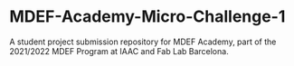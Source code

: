 # MDEF-Academy-Micro-Challenge-1
A student project submission repository for MDEF Academy, part of the 2021/2022 MDEF Program at IAAC and Fab Lab Barcelona.

